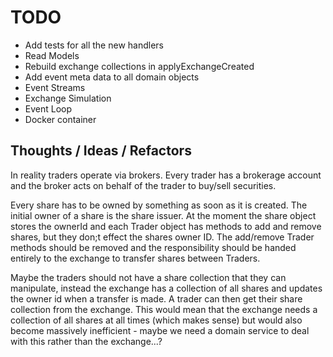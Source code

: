 # TODO

- Add tests for all the new handlers
- Read Models
- Rebuild exchange collections in applyExchangeCreated
- Add event meta data to all domain objects
- Event Streams
- Exchange Simulation
- Event Loop
- Docker container


## Thoughts / Ideas / Refactors

In reality traders operate via brokers. Every trader has a brokerage account and the broker acts on behalf of the trader to buy/sell securities.


Every share has to be owned by something as soon as it is created. The initial owner of a share is the share issuer.
At the moment the share object stores the ownerId and each Trader object has methods to add and remove shares, but they don;t effect the shares owner ID.
The add/remove Trader methods should be removed and the responsibility should be handed entirely to the exchange to transfer shares between Traders.

Maybe the traders should not have a share collection that they can manipulate, instead the exchange has a collection of all shares and updates the owner id when a transfer is made.
A trader can then get their share collection from the exchange.
This would mean that the exchange needs a collection of all shares at all times (which makes sense) but would also become massively inefficient - maybe we need a domain service to deal with this rather than the exchange...?

